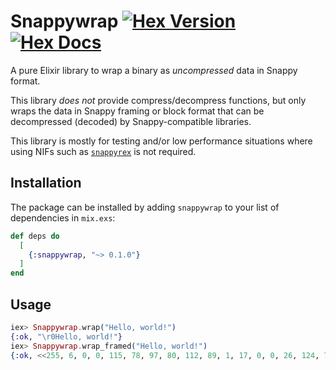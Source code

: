 # Snappywrap [![Hex Version](https://img.shields.io/hexpm/v/snappywrap.svg)](https://hex.pm/packages/snappywrap) [![Hex Docs](https://img.shields.io/badge/docs-hexpm-blue.svg)](https://hexdocs.pm/snappywrap/)

A pure Elixir library to wrap a binary as _uncompressed_ data in Snappy format.

This library _does not_ provide compress/decompress functions, but only wraps the data
in Snappy framing or block format that can be decompressed (decoded) by Snappy-compatible libraries.

This library is mostly for testing and/or low performance situations where using NIFs
such as [`snappyrex`](https://github.com/c2bw/snappyrex) is not required.

## Installation

The package can be installed by adding `snappywrap` to your list of dependencies in `mix.exs`:

```elixir
def deps do
  [
    {:snappywrap, "~> 0.1.0"}
  ]
end
```

## Usage

```elixir
iex> Snappywrap.wrap("Hello, world!")
{:ok, "\r0Hello, world!"}
iex> Snappywrap.wrap_framed("Hello, world!")
{:ok, <<255, 6, 0, 0, 115, 78, 97, 80, 112, 89, 1, 17, 0, 0, 26, 124, 78, 176, 72, 101, 108, 108, 111, 44, 32, 119, 111, 114, 108, 100, 33>>}
```

